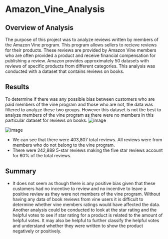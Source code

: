 # Amazon_Vine_Analysis
## Overview of Analysis
The purpose of this project was to analyze reviews written by members of the Amazon Vine program. This program allows sellers to recieve reviews for their products. These reviews are provided by Amazon Vine members who are often provided a product and receive financial compensation for publishing a review. Amazon provides approximately 50 datasets with reviews of specific products from different categories. This analysis was conducted with a dataset that contains reviews on books. 
## Results
To determine if there was any possible bias between customers who are paid members of the vine program and those who are not, the data was filtered to analyze these two groups. However this dataset is not the best to analyze members of the vine program as there were no members in this particular dataset for reviews on books. 
![image](https://user-images.githubusercontent.com/102090016/180621891-7877bacf-1dfe-4866-ac7f-f9362bd0ab3c.png)

![image](https://user-images.githubusercontent.com/102090016/180622850-79dcd331-a470-4807-bb7a-3960528b1ea8.png)
- We can see that there were 403,807 total reviews. All reviews were from members who do not belong to the vine program.
- There were 242,889 5-star reviews making the five star reviews account for 60% of the total reviews.

## Summary
- It does not seem as though there is any positive bias given that these customers had no incentive to review and no incentive to leave a positive review as they were not members of the vine program. Without having any data of book reviews from vine users it is difficult to determine whether vine members ratings would have affected the data. Another analysis could be conducted to look at the star rating and the helpful votes to see if star rating for a product is related to the amount of helpful votes. It may also be helpful to further classify the helpful votes and understand whether they were written to show the product negatively or positively.
